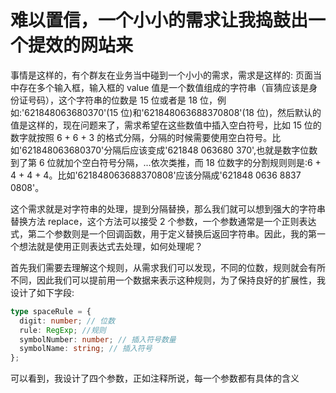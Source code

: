 # 难以置信，一个小小的需求让我捣鼓出一个提效的网站来

事情是这样的，有个群友在业务当中碰到一个小小的需求，需求是这样的: 页面当中存在多个输入框，输入框的 value 值是一个数值组成的字符串（盲猜应该是身份证号码），这个字符串的位数是 15 位或者是 18 位，例如:'621848063680370'(15 位)和'621848063688370808'(18 位)，然后默认的值是这样的，现在问题来了，需求希望在这些数值中插入空白符号，比如 15 位的数字就按照 6 + 6 + 3 的格式分隔，分隔的时候需要使用空白符号。比如'621848063680370'分隔后应该变成'621848 063680 370',也就是数字位数到了第 6 位就加个空白符号分隔，...依次类推，而 18 位数字的分割规则则是:6 + 4 + 4 + 4。比如'621848063688370808'应该分隔成'621848 0636 8837 0808'。

这个需求就是对字符串的处理，提到分隔替换，那么我们就可以想到强大的字符串替换方法 replace，这个方法可以接受 2 个参数，一个参数通常是一个正则表达式，第二个参数则是一个回调函数，用于定义替换后返回字符串。因此，我的第一个想法就是使用正则表达式去处理，如何处理呢？

首先我们需要去理解这个规则，从需求我们可以发现，不同的位数，规则就会有所不同，因此我们可以提前用一个数据来表示这种规则，为了保持良好的扩展性，我设计了如下字段:

```ts
type spaceRule = {
  digit: number; // 位数
  rule: RegExp; //规则
  symbolNumber: number; // 插入符号数量
  symbolName: string; // 插入符号
};
```

可以看到，我设计了四个参数，正如注释所说，每一个参数都有具体的含义
